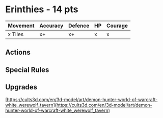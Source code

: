 # Erinthies  - 14 pts

|Movement | Accuracy | Defence | HP | Courage |
| ------ | ------ | ------ | ------ | ------ |
| x Tiles | x+ | x+ | x | x |

## Actions

## Special Rules

## Upgrades

[https://cults3d.com/en/3d-model/art/demon-hunter-world-of-warcraft-white_werewolf_tavern](https://cults3d.com/en/3d-model/art/demon-hunter-world-of-warcraft-white_werewolf_tavern)
